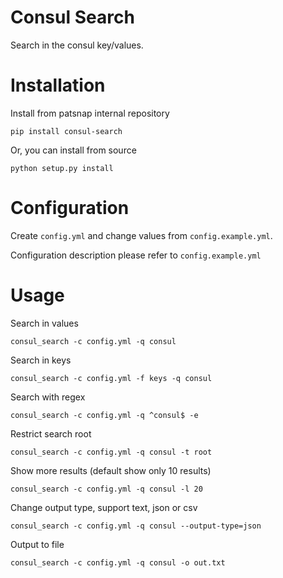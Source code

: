 Consul Search
=============

Search in the consul key/values.

# Installation

Install from patsnap internal repository
```
pip install consul-search
```

Or, you can install from source
```
python setup.py install
```

# Configuration

Create `config.yml` and change values from `config.example.yml`.

Configuration description please refer to `config.example.yml`

# Usage

Search in values

```
consul_search -c config.yml -q consul
```

Search in keys

```
consul_search -c config.yml -f keys -q consul
```

Search with regex
```
consul_search -c config.yml -q ^consul$ -e
```

Restrict search root
```
consul_search -c config.yml -q consul -t root
```

Show more results (default show only 10 results)
```
consul_search -c config.yml -q consul -l 20
```

Change output type, support text, json or csv
```
consul_search -c config.yml -q consul --output-type=json
```

Output to file
```
consul_search -c config.yml -q consul -o out.txt
```
